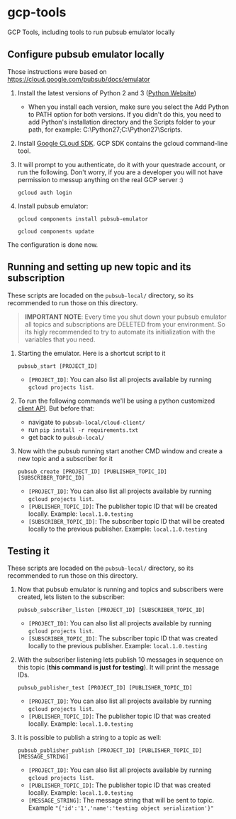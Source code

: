 # gcp-tools

GCP Tools, including tools to run pubsub emulator locally


## Configure pubsub emulator locally
Those instructions were based on https://cloud.google.com/pubsub/docs/emulator


1. Install the latest versions of Python 2 and 3 ([Python Website](https://www.python.org/downloads/windows/))
    - When you install each version, make sure you select the Add Python to PATH option for both versions. If you didn't do this, you need to add Python's installation directory and the Scripts folder to your path, for example: C:\Python27\;C:\Python27\Scripts\.
1. Install [Google CLoud SDK](https://cloud.google.com/sdk/docs/). GCP SDK contains the gcloud command-line tool.
1. It will prompt to you authenticate, do it with your questrade account, or run the following. Don't worry, if you are a developer you will not have permission to messup anything on the real GCP server :)

    `gcloud auth login`
1. Install pubsub emulator:

    `gcloud components install pubsub-emulator`

    `gcloud components update`

The configuration is done now.

## Running and setting up new topic and its subscription
These scripts are locaded on the `pubsub-local/` directory, so its recommended to run those on this directory.

> **IMPORTANT NOTE**: Every time you shut down your pubsub emulator all topics and subscriptions are DELETED from your environment. So its higly recommended to try to automate its initialization with the variables that you need.

1. Starting the emulator. Here is a shortcut script to it

    `pubsub_start [PROJECT_ID]`
    - `[PROJECT_ID]`: You can also list all projects available by running `gcloud projects list`.

1. To run the following commands we'll be using a python customized [client API](https://github.com/GoogleCloudPlatform/python-docs-samples/tree/master/pubsub/cloud-client). But before that:
    
    - navigate to `pubsub-local/cloud-client/`
    - run `pip install -r requirements.txt`
    - get back to `pubsub-local/`
1. Now with the pubsub running start another CMD window and create a new topic and a subscriber for it

    `pubsub_create [PROJECT_ID] [PUBLISHER_TOPIC_ID] [SUBSCRIBER_TOPIC_ID]`
    - `[PROJECT_ID]`:  You can also list all projects available by running `gcloud projects list`.
    - `[PUBLISHER_TOPIC_ID]`: The publisher topic ID that will be created locally. Example: `local.1.0.testing`
    - `[SUBSCRIBER_TOPIC_ID]`: The subscriber topic ID that will be created locally to the previous publisher. Example: `local.1.0.testing`

## Testing it
These scripts are locaded on the `pubsub-local/` directory, so its recommended to run those on this directory.

1. Now that pubsub emulator is running and topics and subscribers were created, lets listen to the subscriber:

    `pubsub_subscriber_listen [PROJECT_ID] [SUBSCRIBER_TOPIC_ID]`
    - `[PROJECT_ID]`:  You can also list all projects available by running `gcloud projects list`.
    - `[SUBSCRIBER_TOPIC_ID]`: The subscriber topic ID that was created locally to the previous publisher. Example: `local.1.0.testing`
1. With the subscriber listening lets publish 10 messages in sequence on this topic (**this command is just for testing**). It will print the message IDs.

    `pubsub_publisher_test [PROJECT_ID] [PUBLISHER_TOPIC_ID]`
    - `[PROJECT_ID]`:  You can also list all projects available by running `gcloud projects list`.
    - `[PUBLISHER_TOPIC_ID]`: The publisher topic ID that was created locally. Example: `local.1.0.testing`
1. It is possible to publish a string to a topic as well:

    `pubsub_publisher_publish [PROJECT_ID] [PUBLISHER_TOPIC_ID] [MESSAGE_STRING]`
    - `[PROJECT_ID]`:  You can also list all projects available by running `gcloud projects list`.
    - `[PUBLISHER_TOPIC_ID]`: The publisher topic ID that was created locally. Example: `local.1.0.testing`
    - `[MESSAGE_STRING]`: The message string that will be sent to topic. Example `"{'id':'1','name':'testing object serialization'}"`